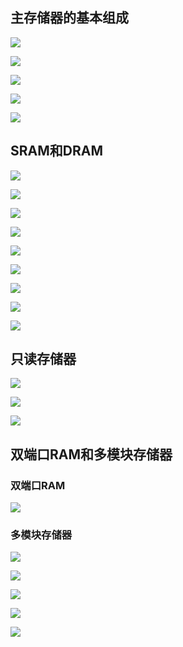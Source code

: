 ## 主存储器的基本组成

![](images/{975FA1BA-375E-411B-ACBE-B5EF0316591B}.png)

![](images/{A7A92F57-41AE-4731-9DC2-C12CAD941B12}.png)

![](images/{D6DAEE9E-AB8F-4C11-9026-2C51D7394764}.png)

![](images/{090FEC0A-2288-496A-AF01-B3FC366AEF30}.png)

![](images/{98FFA205-622A-4A9B-8007-E8FB0112807E}.png)

## SRAM和DRAM

![](images/{C7AF8278-3C0E-4DD0-803E-DD291C282654}.png)

![](images/{A9FBF0E8-485A-4567-8F3C-A287929F47C6}.png)
 
![](images/{D6537A8D-899E-4A07-BA08-D86644C2572E}.png)

![](images/{948ECA91-17D8-4C7B-9193-40EA3648EE14}.png)

![](images/{239C0D8D-9DD6-43C7-8ED5-8BB6D51DB79C}.png)

![](images/{878E5BE5-D102-4982-AD3B-D97E261F16FD}.png)

![](images/{E04A7ED1-5418-4720-9950-BD08B7213A59}.png)

![](images/{DC4B7D33-20D2-421E-A42A-705097134CCC}.png)

![](images/{677268A8-448C-4516-9882-C742BA38A113}.png)

## 只读存储器

![](images/{73F95241-A7B4-4F0A-BA62-AED94BF70F57}.png)

![](images/{F467E686-7727-40C3-94D9-BEB696D77C31}.png)

![](images/{5BD37B1A-2DA6-4372-81D8-595CB9B9F2A6}.png)

## 双端口RAM和多模块存储器

### 双端口RAM

![](images/{74474B4C-94B4-4817-A937-D093CA748F82}.png)

### 多模块存储器

![](images/{E15E045A-D699-403A-89D2-0B4B54859840}.png)

![](images/{57103273-E7F4-4986-8881-7530D8BB18F3}.png)

![](images/{876F4D84-DC0B-40E1-8F65-62C462A7BE8D}.png)

![](images/{5E5B2BC8-E6E1-4048-BC35-BD43E2C8BCFA}.png)

![](images/{C20CE93D-062A-416E-8F16-8B697C44452A}.png)